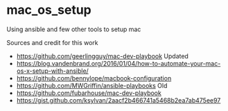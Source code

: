 # mac_os_setup
Using ansible and few other tools to setup mac 

Sources and credit for this work
* https://github.com/geerlingguy/mac-dev-playbook Updated
* https://blog.vandenbrand.org/2016/01/04/how-to-automate-your-mac-os-x-setup-with-ansible/
* https://github.com/bennylope/macbook-configuration
* https://github.com/MWGriffin/ansible-playbooks Old
* https://github.com/fubarhouse/mac-dev-playbook
* https://gist.github.com/ksylvan/2aacf2b466741a5468b2ea7ab475ee97

